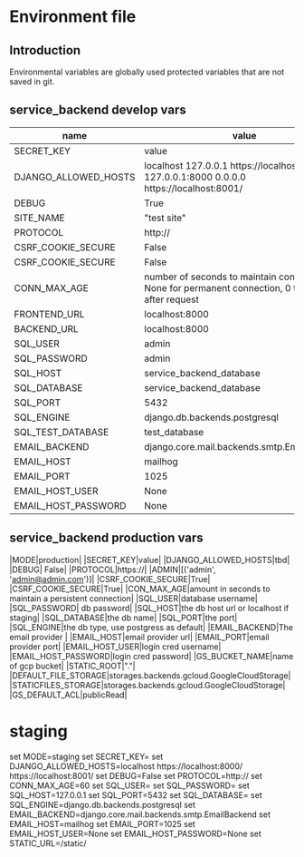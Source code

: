 # Environment file 

 ## Introduction 
 Environmental variables are globally used protected variables that are not saved in git. 

 ## service_backend develop vars 
|name|value|
|---|---|
|SECRET_KEY|value|
|DJANGO_ALLOWED_HOSTS|localhost 127.0.0.1 https://localhost:8000/ 127.0.0.1:8000 0.0.0.0 https://localhost:8001/|
|DEBUG| True| 
|SITE_NAME| "test site"|
|PROTOCOL|http://|
|CSRF_COOKIE_SECURE|False|
|CSRF_COOKIE_SECURE|False|
|CONN_MAX_AGE|number of seconds to maintain connection, None for permanent connection, 0 to close after request|
|FRONTEND_URL|localhost:8000|
|BACKEND_URL|localhost:8000|
|SQL_USER|admin|
|SQL_PASSWORD|admin|
|SQL_HOST|service_backend_database|
|SQL_DATABASE|service_backend_database|
|SQL_PORT|5432|
|SQL_ENGINE|django.db.backends.postgresql|
|SQL_TEST_DATABASE|test_database|
|EMAIL_BACKEND|django.core.mail.backends.smtp.EmailBackend|
|EMAIL_HOST|mailhog|
|EMAIL_PORT|1025|
|EMAIL_HOST_USER|None|
|EMAIL_HOST_PASSWORD|None|

## service_backend production vars 
|MODE|production|
|SECRET_KEY|value|
|DJANGO_ALLOWED_HOSTS|tbd|
|DEBUG| False|
|PROTOCOL|https://|
|ADMIN|[('admin', 'admin@admin.com')]|
|CSRF_COOKIE_SECURE|True|
|CSRF_COOKIE_SECURE|True|
|CON_MAX_AGE|amount in seconds to maintain a persistent connection|
|SQL_USER|database username|
|SQL_PASSWORD| db password|
|SQL_HOST|the db host url or localhost if staging|
|SQL_DATABASE|the db name|
|SQL_PORT|the port|
|SQL_ENGINE|the db type, use postgress as default| 
|EMAIL_BACKEND|The email provider |
|EMAIL_HOST|email provider url|
|EMAIL_PORT|email provider port|
|EMAIL_HOST_USER|login cred username|
|EMAIL_HOST_PASSWORD|login cred password|
|GS_BUCKET_NAME|name of gcp bucket|
|STATIC_ROOT|"."|
|DEFAULT_FILE_STORAGE|storages.backends.gcloud.GoogleCloudStorage|
|STATICFILES_STORAGE|storages.backends.gcloud.GoogleCloudStorage|
|GS_DEFAULT_ACL|publicRead|

# staging
set MODE=staging
set SECRET_KEY=
set DJANGO_ALLOWED_HOSTS=localhost https://localhost:8000/ https://localhost:8001/
set DEBUG=False
set PROTOCOL=http://
set CONN_MAX_AGE=60
set SQL_USER=<db-user-name>
set SQL_PASSWORD=<db-user-pw>
set SQL_HOST=127.0.0.1
set SQL_PORT=5432
set SQL_DATABASE=<db-name>
set SQL_ENGINE=django.db.backends.postgresql
set EMAIL_BACKEND=django.core.mail.backends.smtp.EmailBackend
set EMAIL_HOST=mailhog
set EMAIL_PORT=1025
set EMAIL_HOST_USER=None
set EMAIL_HOST_PASSWORD=None
set STATIC_URL=/static/




